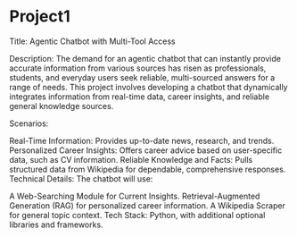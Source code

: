# Project1
Title: Agentic Chatbot with Multi-Tool Access


Description:
The demand for an agentic chatbot that can instantly provide accurate information from various sources has risen as professionals, students, and everyday users seek reliable, multi-sourced answers for a range of needs. This project involves developing a chatbot that dynamically integrates information from real-time data, career insights, and reliable general knowledge sources.

Scenarios:

Real-Time Information: Provides up-to-date news, research, and trends.
Personalized Career Insights: Offers career advice based on user-specific data, such as CV information.
Reliable Knowledge and Facts: Pulls structured data from Wikipedia for dependable, comprehensive responses.
Technical Details:
The chatbot will use:

A Web-Searching Module for Current Insights.
Retrieval-Augmented Generation (RAG) for personalized career information.
A Wikipedia Scraper for general topic context.
Tech Stack: Python, with additional optional libraries and frameworks.
